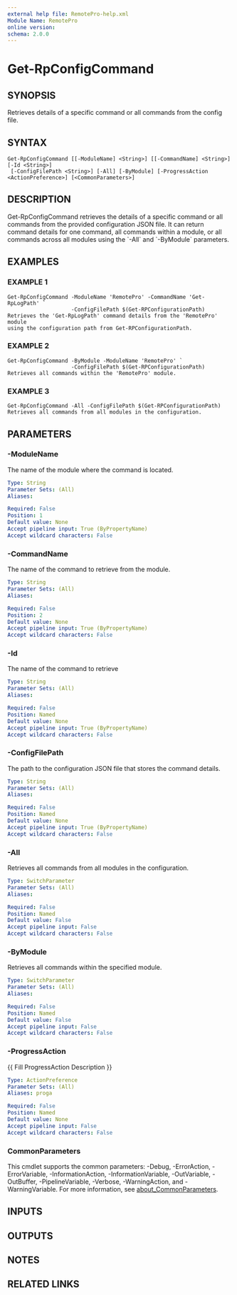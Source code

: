 ```yaml
---
external help file: RemotePro-help.xml
Module Name: RemotePro
online version:
schema: 2.0.0
---
```


# Get-RpConfigCommand

## SYNOPSIS
Retrieves details of a specific command or all commands from the config file.

## SYNTAX

```
Get-RpConfigCommand [[-ModuleName] <String>] [[-CommandName] <String>] [-Id <String>]
 [-ConfigFilePath <String>] [-All] [-ByModule] [-ProgressAction <ActionPreference>] [<CommonParameters>]
```

## DESCRIPTION
Get-RpConfigCommand retrieves the details of a specific command or all
commands from the provided configuration JSON file.
It can return command
details for one command, all commands within a module, or all commands
across all modules using the \`-All\` and \`-ByModule\` parameters.

## EXAMPLES

### EXAMPLE 1
```
Get-RpConfigCommand -ModuleName 'RemotePro' -CommandName 'Get-RpLogPath' `
                    -ConfigFilePath $(Get-RPConfigurationPath)
Retrieves the 'Get-RpLogPath' command details from the 'RemotePro' module
using the configuration path from Get-RPConfigurationPath.
```

### EXAMPLE 2
```
Get-RpConfigCommand -ByModule -ModuleName 'RemotePro' `
                    -ConfigFilePath $(Get-RPConfigurationPath)
Retrieves all commands within the 'RemotePro' module.
```

### EXAMPLE 3
```
Get-RpConfigCommand -All -ConfigFilePath $(Get-RPConfigurationPath)
Retrieves all commands from all modules in the configuration.
```

## PARAMETERS

### -ModuleName
The name of the module where the command is located.

```yaml
Type: String
Parameter Sets: (All)
Aliases:

Required: False
Position: 1
Default value: None
Accept pipeline input: True (ByPropertyName)
Accept wildcard characters: False
```

### -CommandName
The name of the command to retrieve from the module.

```yaml
Type: String
Parameter Sets: (All)
Aliases:

Required: False
Position: 2
Default value: None
Accept pipeline input: True (ByPropertyName)
Accept wildcard characters: False
```

### -Id
The name of the command to retrieve

```yaml
Type: String
Parameter Sets: (All)
Aliases:

Required: False
Position: Named
Default value: None
Accept pipeline input: True (ByPropertyName)
Accept wildcard characters: False
```

### -ConfigFilePath
The path to the configuration JSON file that stores the command details.

```yaml
Type: String
Parameter Sets: (All)
Aliases:

Required: False
Position: Named
Default value: None
Accept pipeline input: True (ByPropertyName)
Accept wildcard characters: False
```

### -All
Retrieves all commands from all modules in the configuration.

```yaml
Type: SwitchParameter
Parameter Sets: (All)
Aliases:

Required: False
Position: Named
Default value: False
Accept pipeline input: False
Accept wildcard characters: False
```

### -ByModule
Retrieves all commands within the specified module.

```yaml
Type: SwitchParameter
Parameter Sets: (All)
Aliases:

Required: False
Position: Named
Default value: False
Accept pipeline input: False
Accept wildcard characters: False
```

### -ProgressAction
{{ Fill ProgressAction Description }}

```yaml
Type: ActionPreference
Parameter Sets: (All)
Aliases: proga

Required: False
Position: Named
Default value: None
Accept pipeline input: False
Accept wildcard characters: False
```

### CommonParameters
This cmdlet supports the common parameters: -Debug, -ErrorAction, -ErrorVariable, -InformationAction, -InformationVariable, -OutVariable, -OutBuffer, -PipelineVariable, -Verbose, -WarningAction, and -WarningVariable. For more information, see [about_CommonParameters](http://go.microsoft.com/fwlink/?LinkID=113216).

## INPUTS

## OUTPUTS

## NOTES

## RELATED LINKS
